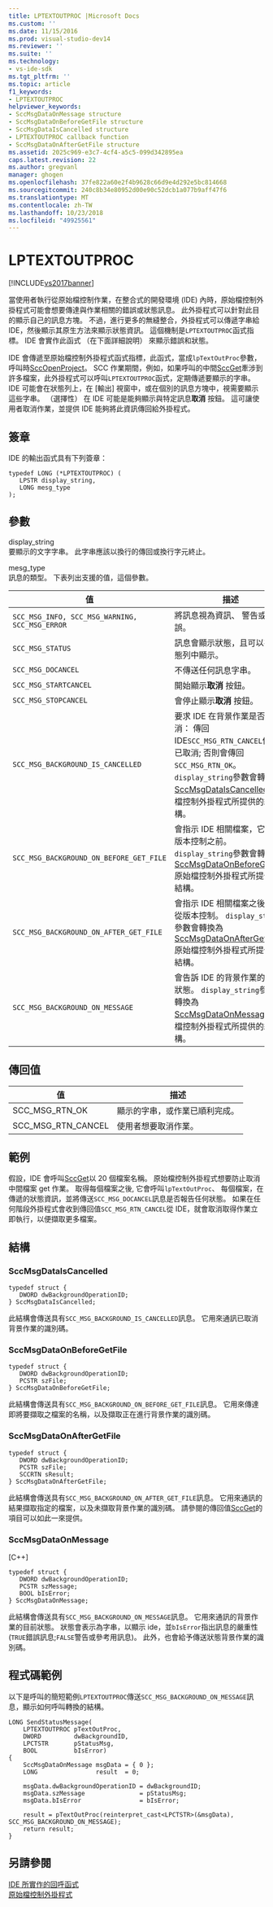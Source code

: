 ```yaml
---
title: LPTEXTOUTPROC |Microsoft Docs
ms.custom: ''
ms.date: 11/15/2016
ms.prod: visual-studio-dev14
ms.reviewer: ''
ms.suite: ''
ms.technology:
- vs-ide-sdk
ms.tgt_pltfrm: ''
ms.topic: article
f1_keywords:
- LPTEXTOUTPROC
helpviewer_keywords:
- SccMsgDataOnMessage structure
- SccMsgDataOnBeforeGetFile structure
- SccMsgDataIsCancelled structure
- LPTEXTOUTPROC callback function
- SccMsgDataOnAfterGetFile structure
ms.assetid: 2025c969-e3c7-4cf4-a5c5-099d342895ea
caps.latest.revision: 22
ms.author: gregvanl
manager: ghogen
ms.openlocfilehash: 37fe822a60e2f4b9628c66d9e4d292e5bc814668
ms.sourcegitcommit: 240c8b34e80952d00e90c52dcb1a077b9aff47f6
ms.translationtype: MT
ms.contentlocale: zh-TW
ms.lasthandoff: 10/23/2018
ms.locfileid: "49925561"
---
```

# <a name="lptextoutproc"></a>LPTEXTOUTPROC
[!INCLUDE[vs2017banner](../includes/vs2017banner.md)]

當使用者執行從原始檔控制作業，在整合式的開發環境 (IDE) 內時，原始檔控制外掛程式可能會想要傳達與作業相關的錯誤或狀態訊息。 此外掛程式可以針對此目的顯示自己的訊息方塊。 不過，進行更多的無縫整合，外掛程式可以傳遞字串給 IDE，然後顯示其原生方法來顯示狀態資訊。 這個機制是`LPTEXTOUTPROC`函式指標。 IDE 會實作此函式 （在下面詳細說明） 來顯示錯誤和狀態。  
  
 IDE 會傳遞至原始檔控制外掛程式函式指標，此函式，當成`lpTextOutProc`參數，呼叫時[SccOpenProject](../extensibility/sccopenproject-function.md)。 SCC 作業期間，例如，如果呼叫的中間[SccGet](../extensibility/sccget-function.md)牽涉到許多檔案，此外掛程式可以呼叫`LPTEXTOUTPROC`函式，定期傳遞要顯示的字串。 IDE 可能會在狀態列上，在 [輸出] 視窗中，或在個別的訊息方塊中，視需要顯示這些字串。 （選擇性） 在 IDE 可能是能夠顯示與特定訊息**取消** 按鈕。 這可讓使用者取消作業，並提供 IDE 能夠將此資訊傳回給外掛程式。  
  
## <a name="signature"></a>簽章  
 IDE 的輸出函式具有下列簽章：  
  
```cpp#  
typedef LONG (*LPTEXTOUTPROC) (  
   LPSTR display_string,  
   LONG mesg_type  
);  
```  
  
## <a name="parameters"></a>參數  
 display_string  
 要顯示的文字字串。 此字串應該以換行的傳回或換行字元終止。  
  
 mesg_type  
 訊息的類型。 下表列出支援的值，這個參數。  
  
|值|描述|  
|-----------|-----------------|  
|`SCC_MSG_INFO, SCC_MSG_WARNING, SCC_MSG_ERROR`|將訊息視為資訊、 警告或錯誤。|  
|`SCC_MSG_STATUS`|訊息會顯示狀態，且可以在狀態列中顯示。|  
|`SCC_MSG_DOCANCEL`|不傳送任何訊息字串。|  
|`SCC_MSG_STARTCANCEL`|開始顯示**取消** 按鈕。|  
|`SCC_MSG_STOPCANCEL`|會停止顯示**取消** 按鈕。|  
|`SCC_MSG_BACKGROUND_IS_CANCELLED`|要求 IDE 在背景作業是否要取消： 傳回 IDE`SCC_MSG_RTN_CANCEL`作業已取消; 否則會傳回`SCC_MSG_RTN_OK`。 `display_string`參數會轉換為[SccMsgDataIsCancelled](#LinkSccMsgDataIsCancelled)原始檔控制外掛程式所提供的結構。|  
|`SCC_MSG_BACKGROUND_ON_BEFORE_GET_FILE`|會指示 IDE 相關檔案，它會從版本控制之前。 `display_string`參數會轉換為[SccMsgDataOnBeforeGetFile](#LinkSccMsgDataOnBeforeGetFile)原始檔控制外掛程式所提供的結構。|  
|`SCC_MSG_BACKGROUND_ON_AFTER_GET_FILE`|會指示 IDE 相關檔案之後擷取從版本控制。 `display_string`參數會轉換為[SccMsgDataOnAfterGetFile](#LinkSccMsgDataOnAfterGetFile)原始檔控制外掛程式所提供的結構。|  
|`SCC_MSG_BACKGROUND_ON_MESSAGE`|會告訴 IDE 的背景作業的目前狀態。 `display_string`參數會轉換為[SccMsgDataOnMessage](#LinkSccMsgDataOnMessage)原始檔控制外掛程式所提供的結構。|  
  
## <a name="return-value"></a>傳回值  
  
|值|描述|  
|-----------|-----------------|  
|SCC_MSG_RTN_OK|顯示的字串，或作業已順利完成。|  
|SCC_MSG_RTN_CANCEL|使用者想要取消作業。|  
  
## <a name="example"></a>範例  
 假設，IDE 會呼叫[SccGet](../extensibility/sccget-function.md)以 20 個檔案名稱。 原始檔控制外掛程式想要防止取消中間檔案 get 作業。 取得每個檔案之後, 它會呼叫`lpTextOutProc`、 每個檔案，在傳遞的狀態資訊，並將傳送`SCC_MSG_DOCANCEL`訊息是否報告任何狀態。 如果在任何階段外掛程式會收到傳回值`SCC_MSG_RTN_CANCEL`從 IDE，就會取消取得作業立即執行，以便擷取更多檔案。  
  
## <a name="structures"></a>結構  
  
###  <a name="LinkSccMsgDataIsCancelled"></a> SccMsgDataIsCancelled  
  
```cpp#  
typedef struct {  
   DWORD dwBackgroundOperationID;  
} SccMsgDataIsCancelled;  
```  
  
 此結構會傳送具有`SCC_MSG_BACKGROUND_IS_CANCELLED`訊息。 它用來通訊已取消背景作業的識別碼。  
  
###  <a name="LinkSccMsgDataOnBeforeGetFile"></a> SccMsgDataOnBeforeGetFile  
  
```cpp#  
typedef struct {  
   DWORD dwBackgroundOperationID;  
   PCSTR szFile;  
} SccMsgDataOnBeforeGetFile;  
```  
  
 此結構會傳送具有`SCC_MSG_BACKGROUND_ON_BEFORE_GET_FILE`訊息。 它用來傳達即將要擷取之檔案的名稱，以及擷取正在進行背景作業的識別碼。  
  
###  <a name="LinkSccMsgDataOnAfterGetFile"></a> SccMsgDataOnAfterGetFile  
  
```cpp#  
typedef struct {  
   DWORD dwBackgroundOperationID;  
   PCSTR szFile;  
   SCCRTN sResult;  
} SccMsgDataOnAfterGetFile;  
```  
  
 此結構會傳送具有`SCC_MSG_BACKGROUND_ON_AFTER_GET_FILE`訊息。 它用來通訊的結果擷取指定的檔案，以及未擷取背景作業的識別碼。 請參閱的傳回值[SccGet](../extensibility/sccget-function.md)的項目可以如此一來提供。  
  
###  <a name="LinkSccMsgDataOnMessage"></a> SccMsgDataOnMessage  
 [C++]  
  
```  
typedef struct {  
   DWORD dwBackgroundOperationID;  
   PCSTR szMessage;  
   BOOL bIsError;  
} SccMsgDataOnMessage;  
```  
  
 此結構會傳送具有`SCC_MSG_BACKGROUND_ON_MESSAGE`訊息。 它用來通訊的背景作業的目前狀態。 狀態會表示為字串，以顯示 ide，並`bIsError`指出訊息的嚴重性 (`TRUE`錯誤訊息;`FALSE`警告或參考用訊息)。 此外，也會給予傳送狀態背景作業的識別碼。  
  
## <a name="code-example"></a>程式碼範例  
 以下是呼叫的簡短範例`LPTEXTOUTPROC`傳送`SCC_MSG_BACKGROUND_ON_MESSAGE`訊息，顯示如何呼叫轉換的結構。  
  
```cpp#  
LONG SendStatusMessage(  
    LPTEXTOUTPROC pTextOutProc,  
    DWORD         dwBackgroundID,  
    LPCTSTR       pStatusMsg,  
    BOOL          bIsError)  
{  
    SccMsgDataOnMessage msgData = { 0 };  
    LONG                result  = 0;  
  
    msgData.dwBackgroundOperationID = dwBackgroundID;  
    msgData.szMessage               = pStatusMsg;  
    msgData.bIsError                = bIsError;  
  
    result = pTextOutProc(reinterpret_cast<LPCTSTR>(&msgData), SCC_MSG_BACKGROUND_ON_MESSAGE);  
    return result;  
}  
```  
  
## <a name="see-also"></a>另請參閱  
 [IDE 所實作的回呼函式](../extensibility/callback-functions-implemented-by-the-ide.md)   
 [原始檔控制外掛程式](../extensibility/source-control-plug-ins.md)

